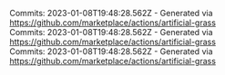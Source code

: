 Commits: 2023-01-08T19:48:28.562Z - Generated via https://github.com/marketplace/actions/artificial-grass
<br>
Commits: 2023-01-08T19:48:28.562Z - Generated via https://github.com/marketplace/actions/artificial-grass
<br>
Commits: 2023-01-08T19:48:28.562Z - Generated via https://github.com/marketplace/actions/artificial-grass
<br>
